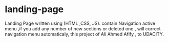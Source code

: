 # landing-page
Landing Page written using (HTML ,CSS, JS). contain Navigation active menu ,if you add any number of new sections or deleted one , will correct navigation menu automaticaly, this project of Ali Ahmed Afify , to UDACITY.
